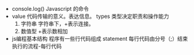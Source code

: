 - console.log() Javascript 的命令
- value 代码传输的意义。表达信息。
  types  类型决定职责和操作能力
    1. 字符串     字符串下，+表示连接。
    2. 数值型      +表示数相加
- js编程基本结构
程序有一些行代码组成
statement 每行代码由分号（;）结束
执行的流程-每行代码